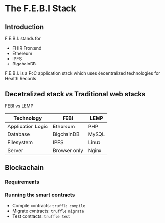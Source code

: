 The F.E.B.I Stack
==================

## Introduction

F.E.B.I. stands for 
- FHIR Frontend
- Ethereum
- IPFS
- BigchainDB

F.E.B.I. is a PoC application stack which uses decentralized technologies for Health Records

## Decetralized stack vs Traditional web stacks

FEBI vs LEMP

| Technology        | FEBI         | LEMP   |
| ----------------- | ------------ | ------ |
| Application Logic | Ethereum     | PHP    |
| Database          | BigchainDB   | MySQL  |
| Filesystem        | IPFS         | Linux  |
| Server            | Browser only | Nginx  |

## Blockachain

### Requirements

### Running the smart contracts
- Compile contracts: `truffle compile`
- Migrate contracts: `truffle migrate`
- Test contracts:    `truffle test`

